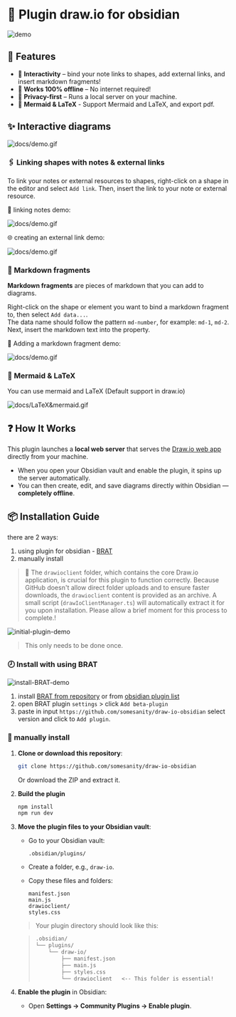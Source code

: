 # 🔶 Plugin draw.io for obsidian

![demo](./docs/demo.gif)

## 🚀 Features

  * 🧩 **Interactivity** – bind your note links to shapes, add external links, and insert markdown fragments!  
  * 🛜 **Works 100% offline** – No internet required!
  * 🔐 **Privacy-first** – Runs a local server on your machine.
  * 📐 **Mermaid & LaTeX** - Support Mermaid and LaTeX, and export pdf.

## ✨ Interactive diagrams

![docs/demo.gif](docs/interactiveDiagram-demo.gif)

### 🖇️ Linking shapes with notes & external links

To link your notes or external resources to shapes, right-click on a shape in the editor and select `Add link`. Then, insert the link to your note or external resource.

🔗 linking notes demo:

![docs/demo.gif](docs/linkingnotedemo.gif)

🌐 creating an external link demo:

![docs/demo.gif](docs/linking-external-resources.gif)

### 📄 Markdown fragments

**Markdown fragments** are pieces of markdown that you can add to diagrams.

Right-click on the shape or element you want to bind a markdown fragment to, then select `Add data...`.  
The data name should follow the pattern `md-number`, for example: `md-1`, `md-2`.  
Next, insert the markdown text into the property.

📜 Adding a markdown fragment demo:

![docs/demo.gif](/docs//markdown-fragment-demo.gif)

### 📐 Mermaid & LaTeX

You can use mermaid and LaTeX (Default support in draw.io)

![docs/LaTeX&mermaid.gif](docs/LaTeX&mermaid.gif)

## ❓ How It Works

This plugin launches a **local web server** that serves the [Draw.io web app](https://github.com/jgraph/drawio) directly from your machine.

  * When you open your Obsidian vault and enable the plugin, it spins up the server automatically.
  * You can then create, edit, and save diagrams directly within Obsidian — **completely offline**.

## 📦 Installation Guide

there are 2 ways: 

1. using plugin for obsidian - [BRAT](https://github.com/TfTHacker/obsidian42-brat)
2. manually install


>📌 The `drawioclient` folder, which contains the core Draw.io application, is crucial for this plugin to function correctly. Because GitHub doesn't allow direct folder uploads and to ensure faster downloads, the `drawioclient` content is provided as an archive. A small script (`drawIoClientManager.ts`) will automatically extract it for you upon installation. Please allow a brief moment for this process to complete.!

![initial-plugin-demo](./docs/initial-plugin-demo.gif)

> This only needs to be done once.

### 🕗 Install with using BRAT

![install-BRAT-demo](./docs/installWithBRAT.gif)

1. install [BRAT from repository](https://github.com/TfTHacker/obsidian42-brat) or from [obsidian plugin list](obsidian://show-plugin?id=obsidian42-brat)
2. open BRAT plugin `settings` > click `Add beta-plugin`
3. paste in input `https://github.com/somesanity/draw-io-obsidian` select version and click to `Add plugin`.

### 🙌 manually install

1.  **Clone or download this repository**:

    ```bash
    git clone https://github.com/somesanity/draw-io-obsidian
    ```

    Or download the ZIP and extract it.

2.  **Build the plugin**

    ```bash
    npm install
    npm run dev
    ```

3.  **Move the plugin files to your Obsidian vault**:

      * Go to your Obsidian vault:

        ```
        .obsidian/plugins/
        ```

      * Create a folder, e.g., `draw-io`.

      * Copy these files and folders:

        ```
        manifest.json
        main.js
        drawioclient/
        styles.css
        ```

    > Your plugin directory should look like this:

    > ```bash
    > .obsidian/
    > └── plugins/
    >     └── draw-io/
    >         ├── manifest.json
    >         ├── main.js
    >         ├── styles.css
    >         └── drawioclient   <-- This folder is essential!
    > ```

4.  **Enable the plugin** in Obsidian:

      * Open **Settings → Community Plugins → Enable plugin**.
